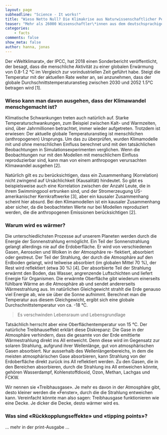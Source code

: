 ```yaml
---
layout: page
subheadline: "Science - It works!"
title: "Wieso Netto Null? Die Klimakrise aus Naturwissenschaftlicher Perspektive"
teaser: "Mehr als 26000 Wissenschaftler\*innen aus dem deutschsprachigen Raum geben der Klimastreikbewegung Recht. Warum? Die zentralen Konzepte und Erkenntnisse in Kurzform."
categories:
    - facts
comments: false
show_meta: false
author: hanna, jonas
---
```


Der «Weltklimarat», der IPCC, hat 2018 einen Sonderbericht veröffentlicht, der besagt, dass die menschliche Aktivität zu einer globalen Erwärmung von 0.8-1.2 °C im Vergleich zur vorindustriellen Zeit geführt habe. Steigt die Temperatur mit der aktuellen Rate weiter an, sei anzunehmen, dass der globale Durchschnittstemperaturanstieg zwischen 2030 und 2052 1.5°C betragen wird [1].

### Wieso kann man davon ausgehen, dass der Klimawandel menschgemacht ist?

Klimatische Schwankungen treten auch natürlich auf. Starke Temperaturschwankungen, zum Beispiel zwischen Kalt- und Warmzeiten, sind, über Jahrmillionen betrachtet, immer wieder aufgetreten. Trotzdem ist erwiesen: Der aktuelle globale Temperaturanstieg ist menschlichen (anthropogenen) Ursprungs. Um das zu überprüfen, wurden Klimamodelle mit und ohne menschlichen Einfluss berechnet und mit den tatsächlichen Beobachtungen in Simulationsexperimenten verglichen. Wenn die Beobachtungen nur mit den Modellen mit menschlichem Einfluss reproduzierbar sind, kann man von einem anthropogen verursachten Klimawandel
ausgehen [2].

Natürlich gilt es zu berücksichtigen, dass ein Zusammenhang (Korrelation) nicht zwingend auf Ursächlichkeit (Kausalität) hindeutet. So gibt es beispielsweise auch eine Korrelation zwischen der Anzahl Leute, die in ihrem Swimmingpool ertrunken sind, und der Stromerzeugung US-amerikanischer Kernkraftwerke [3], aber ein kausaler Zusammenhang scheint hier absurd. Bei den Klimamodellen ist ein kausaler Zusammenhang aber sicher, da die beobachteten Werte nur bei Modellen reproduziert werden, die die anthropogenen Emissionen berücksichtigen [2].

### Warum wird es wärmer?

Die unterschiedlichsten Prozesse auf unserem Planeten werden durch die Energie der Sonnenstrahlung ermöglicht. Ein Teil der Sonnenstrahlung gelangt allerdings nie auf die Erdoberfläche. Er wird von verschiedenen Gasen, Aerosolen und Wolken in der Atmosphäre re-
flektiert, absorbiert oder gestreut. Der Teil der Strahlung, der durch die Atmosphäre auf den Erdboden gelangt, wird teilweise absorbiert (im globalen Mittel 70 %), der Rest wird reflektiert (etwa 30 %) [4]. Der absorbierte Teil der Strahlung erwärmt den Boden, das Wasser, angrenzende Luftschichten und liefert Energie für Organismen. Die erwärmte Oberfläche gibt wiederum einerseits fühlbare Wärme an die Atmosphäre ab und sendet andererseits Wärmestrahlung aus. Im natürlichen Gleichgewicht strahlt die Erde genauso viel Energie ab, wie sie über die Sonne aufnimmt. Berechnet man die Temperatur aus diesem Gleichgewicht, ergibt sich eine globale Durchschnittstemperatur von ca. -18 °C.

> Es verschwinden Lebensraum und Lebensgrundlage

Tatsächlich herrscht aber eine Oberflächentemperatur von 15 °C. Der natürliche Treibhauseffekt erklärt diese Diskrepanz: Die Gase in der Atmosphäre verhindern, dass die gesamte von der Erde emittierte Wärmestrahlung direkt ins All entweicht. Denn diese wird im Gegensatz zur solaren Strahlung, aufgrund ihrer Wellenlänge, gut von atmosphärischen Gasen absorbiert. Nur ausserhalb des Wellenlängenbereichs, in dem die meisten atmosphärischen Gase absorbieren, kann Strahlung von der Erdoberfläche direkt zurück ins All reflektiert werden. Zu den Gasen, die in den Bereichen absorbieren, durch die Strahlung ins All entweichen könnte, gehören Wasserdampf, Kohlenstoffdioxid, Ozon, Methan, Lachgas und FCKW.

Wir nennen sie «Treibhausgase». Je mehr es davon in der Atmosphäre gibt, desto kleiner werden die «Fenster», durch die die Strahlung entweichen kann. Vereinfacht könnte man also sagen: Treibhausgase funktionieren wie eine Decke. Je dicker die Decke, desto wärmer wird
es.

### Was sind «Rückkopplungseffekte» und «tipping points»?

... mehr in der print-Ausgabe ...

